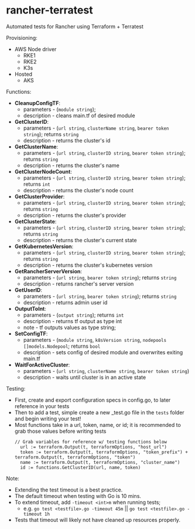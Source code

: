 # rancher-terratest

Automated tests for Rancher using Terraform + Terratest

Provisioning:
- AWS Node driver
  - RKE1
  - RKE2
  - K3s
- Hosted
  - AKS


Functions:
- **CleanupConfigTF**:
  - parameters - (`module string`);
  - description - cleans main.tf of desired module
- **GetClusterID**: 
  - parameters - (`url string`, `clusterName string`, `bearer token string`); returns `string`
  - description - returns the cluster's id
- **GetClusterName**:
  - parameters - (`url string`, `clusterID string`, `bearer token string`); returns `string`
  - description - returns the cluster's name
- **GetClusterNodeCount**:
  - parameters - (`url string`, `clusterID string`, `bearer token string`); returns `int`
  - description - returns the cluster's node count
- **GetClusterProvider**:
  - parameters - (`url string`, `clusterID string`, `bearer token string`); returns `string`
  - description - returns the cluster's provider
- **GetClusterState**:
  - parameters - (`url string`, `clusterID string`, `bearer token string`); returns `string`
  - description - returns the cluster's current state
- **GetKubernetesVersion**:
  - parameters - (`url string`, `clusterID string`, `bearer token string`); returns `string`
  - description - returns the cluster's kubernetes version
- **GetRancherServerVersion**:
  - parameters - (`url string`, `bearer token string`); returns `string`
  - description - returns rancher's server version
- **GetUserID**:
  - parameters - (`url string`, `bearer token string`); returns `string`
  - description - returns admin user id
- **OutputToInt**:
  - parameters - (`output string`); returns `int`
  - description - returns tf output as type int
  - note - tf outputs values as type string;
- **SetConfigTF**: 
  - parameters - (`module string`, `k8sVersion string`, `nodepools []models.Nodepool`; returns `bool`
  - description - sets config of desired module and overwrites exiting main.tf
- **WaitForActiveCluster**:
  - parameters - (`url string`, `clusterName string`, `bearer token string`)
  - description - waits until cluster is in an active state

Testing:
- First, create and export configuration specs in config.go, to later reference in your tests
- Then to add a test, simple create a new _test.go file in the `tests` folder and begin writing your test!
- Most functions take in a url, token, name, or id; it is recommended to grab those values before writing tests
  ```
  // Grab variables for reference w/ testing functions below
	url := terraform.Output(t, terraformOptions, "host_url")
	token := terraform.Output(t, terraformOptions, "token_prefix") + terraform.Output(t, terraformOptions, "token")
	name := terraform.Output(t, terraformOptions, "cluster_name")
	id := functions.GetClusterID(url, name, token)
  ```


Note: 
- Extending the test timeout is a best practice. 
- The default timeout when testing with Go is 10 mins.  
- To extend timeout, add `-timeout <int>m` when running tests; 
  - e.g. `go test <testfile>.go -timeout 45m` || `go test <testfile>.go -timeout 1h`
- Tests that timeout will likely not have cleaned up resources properly. 
